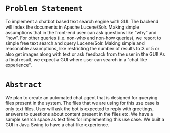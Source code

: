 # `Problem Statement`

To implement a chatbot based text search engine with GUI. The backend will index
the documents in Apache Lucene/Solr. Making simple assumptions that in the front-end user can ask questions
like “why” and “how”. For other queries (i.e. non-who and non-how queries), we
resort to simple free text search and query Lucene/Solr. Making simple and
reasonable assumptions, like restricting the number of results to 3 or 5 or also get images
along with text or ask feedback from the user in the GUI! As a final result, we expect a
GUI where user can search in a "chat like experience".


# `Abstract`

We plan to create an automated chat agent that is designed for querying files present in the system. The files that we are using for this use case is only text files. User will ask the bot is expected to reply with greetings, answers to questions about content present in the files etc. We have a sample search space as text files for implementing this use case. We built a GUI in Java Swing to have a chat-like experience.
